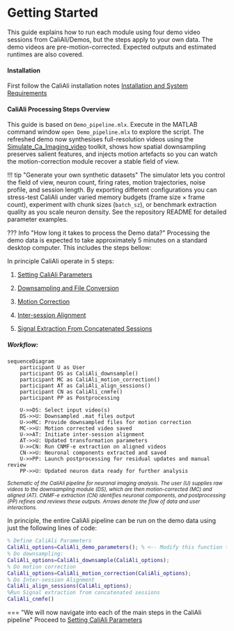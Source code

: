 # Getting Started

This guide explains how to run each module using four demo video sessions from CaliAli/Demos, but the steps apply to your own data. The demo videos are pre-motion-corrected. Expected outputs and estimated runtimes are also covered.

#### Installation

First follow the CaliAli installation notes [Installation and System Requirements](Installation.md)

	
#### CaliAli Processing Steps Overview <a id="ps"></a>

This guide is based on `Demo_pipeline.mlx`. Execute in the MATLAB command window `open Demo_pipeline.mlx` to explore the script. The refreshed demo now synthesises full-resolution videos using the [Simulate_Ca_Imaging_video](https://github.com/vergaloy/Simulate_Ca_Imaging_video) toolkit, shows how spatial downsampling preserves salient features, and injects motion artefacts so you can watch the motion-correction module recover a stable field of view.

!!! tip "Generate your own synthetic datasets"
	The simulator lets you control the field of view, neuron count, firing rates, motion trajectories, noise profile, and session length. By exporting different configurations you can stress-test CaliAli under varied memory budgets (frame size × frame count), experiment with chunk sizes (`batch_sz`), or benchmark extraction quality as you scale neuron density. See the repository README for detailed parameter examples.

??? Info "How long it takes to process the Demo data?"
	Processing the demo data is expected to take approximately 5 minutes on a standard desktop computer. This includes the steps bellow:

In principle CaliAli operate in 5 steps:

1. [Setting CaliAli Parameters](Parameters.md)

2. [Downsampling and File Conversion](Downsampling.md)

3. [Motion Correction](Motion_correction.md)

4. [Inter-session Alignment](alignment.md)

5. [Signal Extraction From Concatenated Sessions](extraction.md)

##### Workflow:

``` mermaid
sequenceDiagram
    participant U as User
    participant DS as CaliAli_downsample()
    participant MC as CaliAli_motion_correction()
    participant AT as CaliAli_align_sessions()
    participant CN as CaliAli_cnmfe()
    participant PP as Postprocessing

    U->>DS: Select input video(s)
    DS->>U: Downsampled .mat files output
    U->>MC: Provide downsampled files for motion correction
    MC->>U: Motion corrected video saved
    U->>AT: Initiate inter-session alignment
    AT->>U: Updated transformation parameters
    U->>CN: Run CNMF‐e extraction on aligned videos
    CN->>U: Neuronal components extracted and saved
    U->>PP: Launch postprocessing for residual updates and manual review
    PP->>U: Updated neuron data ready for further analysis
``` 
<small>*Schematic of the CaliAli pipeline for neuronal imaging analysis. The user (U) supplies raw videos to the downsampling module (DS), which are then motion-corrected (MC) and aligned (AT). CNMF-e extraction (CN) identifies neuronal components, and postprocessing (PP) refines and reviews these outputs. Arrows denote the flow of data and user interactions.*</small>

In principle, the entire CaliAli pipeline can be run on the demo data using just the following lines of code:

```matlab
% Define CaliAli Parameters 
CaliAli_options=CaliAli_demo_parameters(); % <-- Modify this function to analyze your own data.
% Do downsampling:
CaliAli_options=CaliAli_downsample(CaliAli_options);  
% Do motion correction
CaliAli_options=CaliAli_motion_correction(CaliAli_options);
% Do Inter-session Alignment
CaliAli_align_sessions(CaliAli_options);
%Run Signal extraction from concatenated sessions
CaliAli_cnmfe()
```

=== "We will now navigate into each of the main steps in the CaliAli pipeline"
Proceed to [Setting CaliAli Parameters](Parameters.md)
